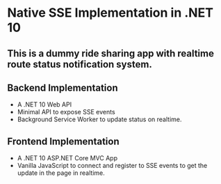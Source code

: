 # Native SSE Implementation in .NET 10
## This is a dummy ride sharing app with realtime route status notification system.

## Backend Implementation
- A .NET 10 Web API
- Minimal API to expose SSE events
- Background Service Worker to update status on realtime.

## Frontend Implementation
- A .NET 10 ASP.NET Core MVC App
- Vanilla JavaScript to connect and register to SSE events to get the update in the page in realtime.
